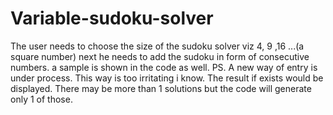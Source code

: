 # Variable-sudoku-solver
The user needs to choose the size of the sudoku solver viz 4, 9 ,16 ...(a square number)
next he needs to add the sudoku in form of consecutive numbers. a sample is shown in the code as well.
PS. A new way of entry is under process. This way is too irritating i know.
The result if exists would be displayed. There may be more than 1 solutions but the code will generate only 1 of those.
